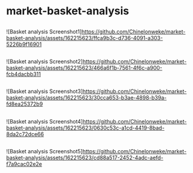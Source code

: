 # market-basket-analysis

## 
![Basket analysis Screenshot1]https://github.com/Chinelonweke/market-basket-analysis/assets/162215623/ffca9b3c-d736-4091-a303-5226b9f16901

## 
![Basket analysis Screenshot2]https://github.com/Chinelonweke/market-basket-analysis/assets/162215623/466a6f1b-7561-4f6c-a900-fcb4dacbb311

##
![Basket analysis Screenshot3]https://github.com/Chinelonweke/market-basket-analysis/assets/162215623/30cca653-b3ae-4898-b39a-fd8ea25372b9

##
![Basket analysis Screenshot4]https://github.com/Chinelonweke/market-basket-analysis/assets/162215623/0630c53c-a1cd-4419-8bad-8da2c72dce66

##
![Basket analysis Screenshot5]https://github.com/Chinelonweke/market-basket-analysis/assets/162215623/cd88a517-2452-4adc-aefd-f7a9cac02e2e



